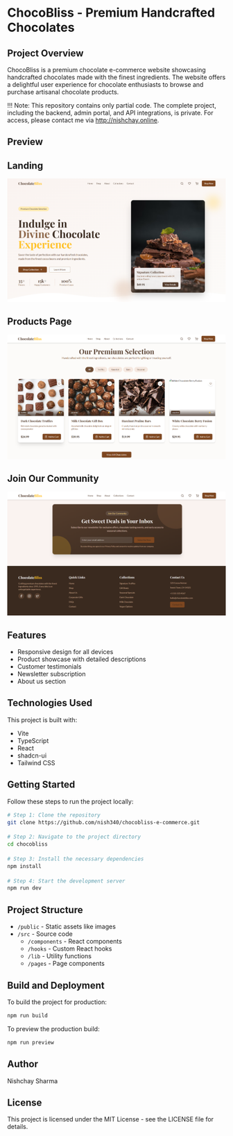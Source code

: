 # ChocoBliss - Premium Handcrafted Chocolates

## Project Overview

ChocoBliss is a premium chocolate e-commerce website showcasing handcrafted chocolates made with the finest ingredients. The website offers a delightful user experience for chocolate enthusiasts to browse and purchase artisanal chocolate products.

!!!
Note: This repository contains only partial code. The complete project, including the backend, admin portal, and API integrations, is private. For access, please contact me via http://nishchay.online.

## Preview

## Landing
![Landing](./src/assets/one.png)

## Products Page
![Products Page](./src/assets/three.png)

## Join Our Community
![Join Our Community](./src/assets/two.png)


## Features

- Responsive design for all devices
- Product showcase with detailed descriptions
- Customer testimonials
- Newsletter subscription
- About us section

## Technologies Used

This project is built with:

- Vite
- TypeScript
- React
- shadcn-ui
- Tailwind CSS

## Getting Started

Follow these steps to run the project locally:

```sh
# Step 1: Clone the repository
git clone https://github.com/nish340/chocobliss-e-commerce.git

# Step 2: Navigate to the project directory
cd chocobliss

# Step 3: Install the necessary dependencies
npm install

# Step 4: Start the development server
npm run dev
```

## Project Structure

- `/public` - Static assets like images
- `/src` - Source code
  - `/components` - React components
  - `/hooks` - Custom React hooks
  - `/lib` - Utility functions
  - `/pages` - Page components

## Build and Deployment

To build the project for production:

```sh
npm run build
```

To preview the production build:

```sh
npm run preview
```

## Author

Nishchay Sharma

## License

This project is licensed under the MIT License - see the LICENSE file for details.
